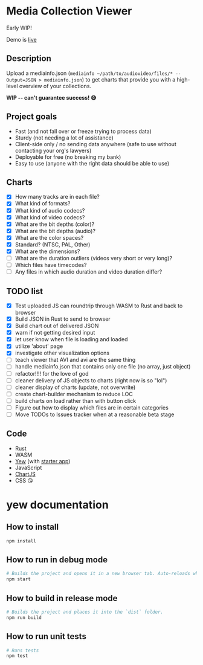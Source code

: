# Media Collection Viewer

Early WIP!

Demo is [live](http://bits.ashleyblewer.com/media-collection-viewer/index.html)

## Description

Upload a mediainfo.json (`mediainfo ~/path/to/audiovideo/files/* --Output=JSON > mediainfo.json`) to get charts that provide you with a high-level overview of your collections.

**WIP -- can't guarantee success! 😅**

## Project goals

- Fast (and not fall over or freeze trying to process data)
- Sturdy (not needing a lot of assistance)
- Client-side only / no sending data anywhere (safe to use without contacting your org's lawyers)
- Deployable for free (no breaking my bank)
- Easy to use (anyone with the right data should be able to use)

## Charts

- [x] How many tracks are in each file?
- [x] What kind of formats?
- [x] What kind of audio codecs?
- [x] What kind of video codecs?
- [x] What are the bit depths (color)?
- [x] What are the bit depths (audio)?
- [x] What are the color spaces?
- [x] Standard? (NTSC, PAL, Other)
- [x] What are the dimensions?
- [ ] What are the duration outliers (videos very short or very long)?
- [ ] Which files have timecodes?
- [ ] Any files in which audio duration and video duration differ?

## TODO list

- [x] Test uploaded JS can roundtrip through WASM to Rust and back to browser  
- [x] Build JSON in Rust to send to browser  
- [x] Build chart out of delivered JSON
- [x] warn if not getting desired input
- [x] let user know when file is loading and loaded
- [x] utilize 'about' page
- [x] investigate other visualization options
- [ ] teach viewer that AVI and avi are the same thing
- [ ] handle mediainfo.json that contains only one file (no array, just object)
- [ ] refactor!!!! for the love of god
- [ ] cleaner delivery of JS objects to charts (right now is so "lol")
- [ ] cleaner display of charts (update, not overwrite)
- [ ] create chart-builder mechanism to reduce LOC
- [ ] build charts on load rather than with button click
- [ ] Figure out how to display which files are in certain categories
- [ ] Move TODOs to Issues tracker when at a reasonable beta stage

## Code
- Rust
- WASM
- [Yew](https://github.com/yewstack/yew) (with [starter app](https://github.com/jetli/create-yew-app))
- JavaScript
- [ChartJS](https://www.chartjs.org/)
- CSS 😘


# yew documentation

## How to install

```sh
npm install
```

## How to run in debug mode

```sh
# Builds the project and opens it in a new browser tab. Auto-reloads when the project changes.
npm start
```

## How to build in release mode

```sh
# Builds the project and places it into the `dist` folder.
npm run build
```

## How to run unit tests

```sh
# Runs tests
npm test
```
